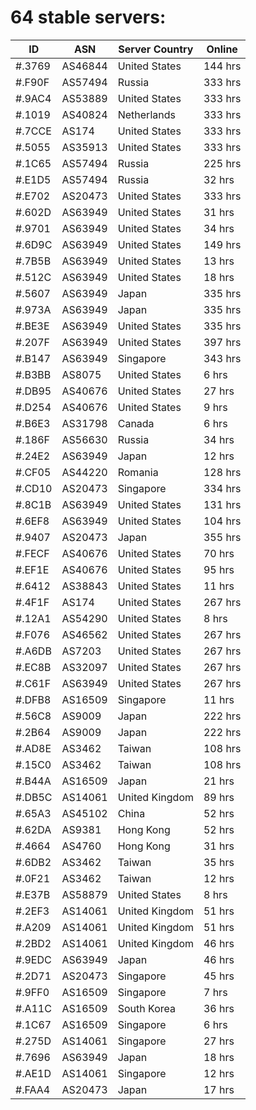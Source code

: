 # 64 stable servers:

| ID | ASN | Server Country | Online |
| ------ | ------ | ------ | ------ |
| #.3769 | AS46844 | United States | 144 hrs |
| #.F90F | AS57494 | Russia | 333 hrs |
| #.9AC4 | AS53889 | United States | 333 hrs |
| #.1019 | AS40824 | Netherlands | 333 hrs |
| #.7CCE | AS174 | United States | 333 hrs |
| #.5055 | AS35913 | United States | 333 hrs |
| #.1C65 | AS57494 | Russia | 225 hrs |
| #.E1D5 | AS57494 | Russia | 32 hrs |
| #.E702 | AS20473 | United States | 333 hrs |
| #.602D | AS63949 | United States | 31 hrs |
| #.9701 | AS63949 | United States | 34 hrs |
| #.6D9C | AS63949 | United States | 149 hrs |
| #.7B5B | AS63949 | United States | 13 hrs |
| #.512C | AS63949 | United States | 18 hrs |
| #.5607 | AS63949 | Japan | 335 hrs |
| #.973A | AS63949 | Japan | 335 hrs |
| #.BE3E | AS63949 | United States | 335 hrs |
| #.207F | AS63949 | United States | 397 hrs |
| #.B147 | AS63949 | Singapore | 343 hrs |
| #.B3BB | AS8075 | United States | 6 hrs |
| #.DB95 | AS40676 | United States | 27 hrs |
| #.D254 | AS40676 | United States | 9 hrs |
| #.B6E3 | AS31798 | Canada | 6 hrs |
| #.186F | AS56630 | Russia | 34 hrs |
| #.24E2 | AS63949 | Japan | 12 hrs |
| #.CF05 | AS44220 | Romania | 128 hrs |
| #.CD10 | AS20473 | Singapore | 334 hrs |
| #.8C1B | AS63949 | United States | 131 hrs |
| #.6EF8 | AS63949 | United States | 104 hrs |
| #.9407 | AS20473 | Japan | 355 hrs |
| #.FECF | AS40676 | United States | 70 hrs |
| #.EF1E | AS40676 | United States | 95 hrs |
| #.6412 | AS38843 | United States | 11 hrs |
| #.4F1F | AS174 | United States | 267 hrs |
| #.12A1 | AS54290 | United States | 8 hrs |
| #.F076 | AS46562 | United States | 267 hrs |
| #.A6DB | AS7203 | United States | 267 hrs |
| #.EC8B | AS32097 | United States | 267 hrs |
| #.C61F | AS63949 | United States | 267 hrs |
| #.DFB8 | AS16509 | Singapore | 11 hrs |
| #.56C8 | AS9009 | Japan | 222 hrs |
| #.2B64 | AS9009 | Japan | 222 hrs |
| #.AD8E | AS3462 | Taiwan | 108 hrs |
| #.15C0 | AS3462 | Taiwan | 108 hrs |
| #.B44A | AS16509 | Japan | 21 hrs |
| #.DB5C | AS14061 | United Kingdom | 89 hrs |
| #.65A3 | AS45102 | China | 52 hrs |
| #.62DA | AS9381 | Hong Kong | 52 hrs |
| #.4664 | AS4760 | Hong Kong | 31 hrs |
| #.6DB2 | AS3462 | Taiwan | 35 hrs |
| #.0F21 | AS3462 | Taiwan | 12 hrs |
| #.E37B | AS58879 | United States | 8 hrs |
| #.2EF3 | AS14061 | United Kingdom | 51 hrs |
| #.A209 | AS14061 | United Kingdom | 51 hrs |
| #.2BD2 | AS14061 | United Kingdom | 46 hrs |
| #.9EDC | AS63949 | Japan | 46 hrs |
| #.2D71 | AS20473 | Singapore | 45 hrs |
| #.9FF0 | AS16509 | Singapore | 7 hrs |
| #.A11C | AS16509 | South Korea | 36 hrs |
| #.1C67 | AS16509 | Singapore | 6 hrs |
| #.275D | AS14061 | Singapore | 27 hrs |
| #.7696 | AS63949 | Japan | 18 hrs |
| #.AE1D | AS14061 | Singapore | 12 hrs |
| #.FAA4 | AS20473 | Japan | 17 hrs |

